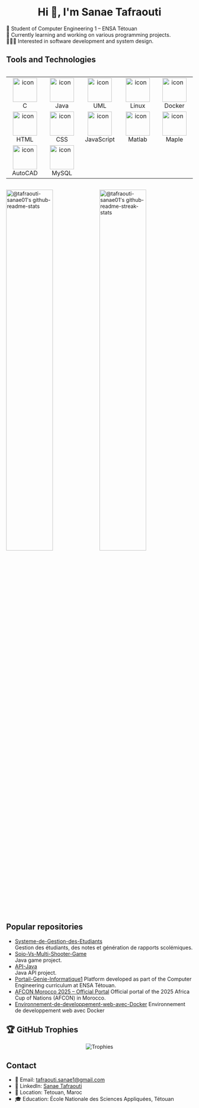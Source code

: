 <h1 align="center">Hi 👋, I'm Sanae Tafraouti</h1>

🔭 Student of Computer Engineering 1 – ENSA Tétouan<br/>
🌱 Currently learning and working on various programming projects.<br/>
👩🏽‍💻 Interested in software development and system design.</br>

<p align="center">

## Tools and Technologies
<div style="display: flex; align-items: flex-start; align: center">
<table align="center">
  <tr>
    <td align="center" width="96">
        <img src="https://camo.githubusercontent.com/9c35a7e95965c6c4bb6f755421fda7ca7d81e0bdc45e98c5f5e527837c029fdd/68747470733a2f2f692e70696e696d672e636f6d2f6f726967696e616c732f39622f61302f32662f39626130326635613833653330623935653065316564383432383234396564642e676966" alt="icon" width="65" height="65" />
      <br>C
    </td>
    <td align="center" width="96">
        <img src= "https://techstack-generator.vercel.app/java-icon.svg" alt="icon" width="65" height="65" />
      <br>Java
    </td>
    <td align="center" width="96">
        <img src="https://encrypted-tbn0.gstatic.com/images?q=tbn:ANd9GcSYAm56KxOvcav1Ze35W9hWx2gRFlWLYbCwpA&s" alt="icon" width="65" height="65" />
      <br>UML
    </td>
    <td align="center" width="96">
        <img src="https://cdn.jsdelivr.net/gh/devicons/devicon@latest/icons/linux/linux-original.svg" alt="icon" width="65" height="65" />
      <br>Linux
    </td>
    <td align="center" width="96">
        <img src="https://cdn.jsdelivr.net/gh/devicons/devicon@latest/icons/docker/docker-original.svg" alt="icon" width="65" height="65" />
      <br>Docker
    </td>
  </tr>
  <tr>
    <td align="center" width="96">
        <img src="https://cdn.jsdelivr.net/gh/devicons/devicon@latest/icons/html5/html5-original.svg" alt="icon" width="65" height="65" />
      <br>HTML
    </td>
    <td align="center" width="96">
        <img src="https://cdn.jsdelivr.net/gh/devicons/devicon@latest/icons/css3/css3-original.svg" alt="icon" width="65" height="65" />
      <br>CSS
    </td>
    <td align="center" width="96">
        <img src="https://cdn.jsdelivr.net/gh/devicons/devicon@latest/icons/javascript/javascript-original.svg" alt="icon" width="65" height="65" />
      <br>JavaScript
    </td>
    <td align="center" width="96">
        <img src="https://camo.githubusercontent.com/5e5ac497c124a29ef845f66c20aea53828795526268954ad30eab2eb20de476b/68747470733a2f2f63646e2e6a7364656c6976722e6e65742f67682f64657669636f6e732f64657669636f6e406c61746573742f69636f6e732f6d61746c61622f6d61746c61622d6f726967696e616c2e737667" alt="icon" width="65" height="65" />
      <br>Matlab
    </td>
    <td align="center" width="96">
        <img src="https://www.maplesoft.com/images2015/Maple_lg.png" alt="icon" width="65" height="65" />
      <br>Maple
    </td>
  </tr>
  <tr>
    <td align="center" width="96">
        <img src="https://cdn2.iconfinder.com/data/icons/icons-mega-pack-1-and-2/256/Autodesk_AutoCAD.png" alt="icon" width="65" height="65" />
      <br>AutoCAD
    </td>
    <td align="center" width="96">
        <img src="https://techstack-generator.vercel.app/mysql-icon.svg" alt="icon" width="65" height="65" />
      <br>MySQL
    </td>
  </tr>
</table>

</div>

<p align="center">

<a href="https://github.com/tafraouti-sanae01?tab=repositories"><img src="https://github-readme-stats-one-bice.vercel.app/api?username=tafraouti-sanae01&theme=gotham&show_icons=true&count_private=true&hide_border=false&role=OWNER,ORGANIZATION_MEMBER,COLLABORATOR"  width="50%" alt="@tafraouti-sanae01's github-readme-stats"/></a><a href="https://github.com/tafraouti-sanae01?tab=stars"><img src="https://github-readme-streak-stats.herokuapp.com?user=tafraouti-sanae01&theme=gotham&hide_border=false&date_format=M%20j%5B%2C%20Y%5D"  width="50%" alt="@tafraouti-sanae01's github-readme-streak-stats"/></a>
</p>

## Popular repositories
- [Systeme-de-Gestion-des-Etudiants](https://github.com/tafraouti-sanae01/Systeme-de-Gestion-des-Etudiants-.git)  
  Gestion des étudiants, des notes et génération de rapports scolémiques.
- [Soio-Vs-Multi-Shooter-Game](https://github.com/tafraouti-sanae01/Solo-Vs-Multi-Shooter-Game.git)  
  Java game project. 
- [API-Java](https://github.com/tafraouti-sanae01/API-Java.git)  
  Java API project.
- [Portail-Genie-Informatique1](https://github.com/tafraouti-sanae01/Portail-Genie-Informatique1.git)
  Platform developed as part of the Computer Engineering curriculum at ENSA Tétouan.
- [AFCON Morocco 2025 – Official Portal](https://github.com/iSOx64/projet_web25.git)
  Official portal of the 2025 Africa Cup of Nations (AFCON) in Morocco.
- [Environnement-de-developpement-web-avec-Docker](https://github.com/zohriHafsa/projet-docker.git)
  Environnement de developpement web avec Docker

## 🏆 GitHub Trophies
<div align="center">
  <img src="https://github-profile-trophy.vercel.app/?username=tafraouti-sanae01&theme=discord&no-frame=true&no-bg=true&margin-w=15" alt="Trophies">
</div>

## Contact
- 📧 Email: tafraouti.sanae1@gmail.com
- 🔗 LinkedIn: [Sanae Tafraouti](https://www.linkedin.com/in/sanae-tafraouti-040a92362/?utm_source=share&utm_campaign=share_via&utm_content=profile&utm_medium=ios_app)
- 📍 Location: Tetouan, Maroc
- 🎓 Education: École Nationale des Sciences Appliquées, Tétouan
